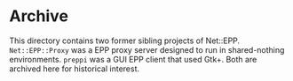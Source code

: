 # Archive

This directory contains two former sibling projects of Net::EPP. `Net::EPP::Proxy` was a EPP proxy server designed to run in shared-nothing environments. `preppi` was a GUI EPP client that used Gtk+. Both are archived here for historical interest.

